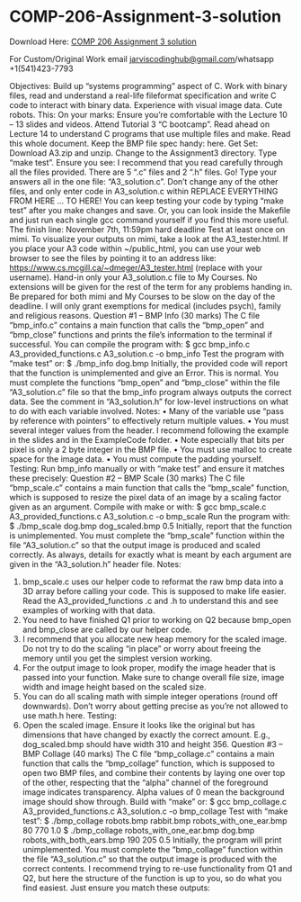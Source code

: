 # COMP-206-Assignment-3-solution

Download Here: [COMP 206 Assignment 3 solution](https://jarviscodinghub.com/assignment/comp-206-assignment-3-solution/)

For Custom/Original Work email jarviscodinghub@gmail.com/whatsapp +1(541)423-7793

Objectives:
Build up “systems programming” aspect of C. Work with binary files, read and understand a real-life fileformat specification and write C code to interact with binary data. Experience with visual image data. Cute
robots. This:
On your marks:
Ensure you’re comfortable with the Lecture 10 – 13 slides and videos. Attend Tutorial 3 “C bootcamp”.
Read ahead on Lecture 14 to understand C programs that use multiple files and make. Read this whole
document. Keep the BMP file spec handy: here.
Get Set:
Download A3.zip and unzip. Change to the Assignment3 directory. Type “make test”. Ensure you see:
I recommend that you read carefully through all the files provided. There are 5 “.c” files and 2 “.h” files.
Go!
Type your answers all in the one file: “A3_solution.c”. Don’t change any of the other files, and only enter
code in A3_solution.c within REPLACE EVERYTHING FROM HERE … TO HERE!
You can keep testing your code by typing “make test” after you make changes and save. Or, you can look
inside the Makefile and just run each single gcc command yourself if you find this more useful.
The finish line: November 7th, 11:59pm hard deadline
Test at least once on mimi. To visualize your outputs on mimi, take a look at the A3_tester.html. If you
place your A3 code within ~/public_html, you can use your web browser to see the files by pointing it to
an address like: https://www.cs.mcgill.ca/~dmeger/A3_tester.html (replace with your username).
Hand-in only your A3_solution.c file to My Courses. No extensions will be given for the rest of the term
for any problems handing in. Be prepared for both mimi and My Courses to be slow on the day of the
deadline. I will only grant exemptions for medical (includes psych), family and religious reasons.
Question #1 – BMP Info (30 marks)
The C file “bmp_info.c” contains a main function that calls the “bmp_open” and “bmp_close” functions
and prints the file’s information to the terminal if successful. You can compile the program with:
$ gcc bmp_info.c A3_provided_functions.c A3_solution.c -o bmp_info
Test the program with “make test” or:
$ ./bmp_info dog.bmp
Initially, the provided code will report that the function is unimplemented and give an Error. This is
normal. You must complete the functions “bmp_open” and “bmp_close” within the file “A3_solution.c”
file so that the bmp_info program always outputs the correct data. See the comment in “A3_solution.h”
for low-level instructions on what to do with each variable involved.
Notes:
• Many of the variable use “pass by reference with pointers” to effectively return multiple values.
• You must several integer values from the header. I recommend following the example in the
slides and in the ExampleCode folder.
• Note especially that bits per pixel is only a 2 byte integer in the BMP file.
• You must use malloc to create space for the image data.
• You must compute the padding yourself.
Testing:
Run bmp_info manually or with “make test” and ensure it matches these precisely:
Question #2 – BMP Scale (30 marks)
The C file “bmp_scale.c” contains a main function that calls the “bmp_scale” function, which is supposed
to resize the pixel data of an image by a scaling factor given as an argument. Compile with make or with:
$ gcc bmp_scale.c A3_provided_functions.c A3_solution.c -o bmp_scale
Run the program with:
$ ./bmp_scale dog.bmp dog_scaled.bmp 0.5
Initially, report that the function is unimplemented. You must complete the “bmp_scale” function within
the file “A3_solution.c” so that the output image is produced and scaled correctly. As always, details for
exactly what is meant by each argument are given in the “A3_solution.h” header file.
Notes:
1. bmp_scale.c uses our helper code to reformat the raw bmp data into a 3D array before calling
your code. This is supposed to make life easier. Read the A3_provided_functions .c and .h to
understand this and see examples of working with that data.
2. You need to have finished Q1 prior to working on Q2 because bmp_open and bmp_close are
called by our helper code.
3. I recommend that you allocate new heap memory for the scaled image. Do not try to do the
scaling “in place” or worry about freeing the memory until you get the simplest version working.
4. For the output image to look proper, modify the image header that is passed into your function.
Make sure to change overall file size, image width and image height based on the scaled size.
5. You can do all scaling math with simple integer operations (round off downwards). Don’t worry
about getting precise as you’re not allowed to use math.h here.
Testing:
1. Open the scaled image. Ensure it looks like the original but has dimensions that have changed by
exactly the correct amount. E.g., dog_scaled.bmp should have width 310 and height 356.
Question #3 – BMP Collage (40 marks)
The C file “bmp_collage.c” contains a main function that calls the “bmp_collage” function, which is
supposed to open two BMP files, and combine their contents by laying one over top of the other,
respecting that the “alpha” channel of the foreground image indicates transparency. Alpha values of 0
mean the background image should show through. Build with “make” or:
$ gcc bmp_collage.c A3_provided_functions.c A3_solution.c -o bmp_collage
Test with “make test”:
$ ./bmp_collage robots.bmp rabbit.bmp robots_with_one_ear.bmp 80 770 1.0
$ ./bmp_collage robots_with_one_ear.bmp dog.bmp robots_with_both_ears.bmp 190 205 0.5
Initially, the program will print unimplemented. You must complete the “bmp_collage” function within
the file “A3_solution.c” so that the output image is produced with the correct contents. I recommend
trying to re-use functionality from Q1 and Q2, but here the structure of the function is up to you, so do
what you find easiest. Just ensure you match these outputs:

